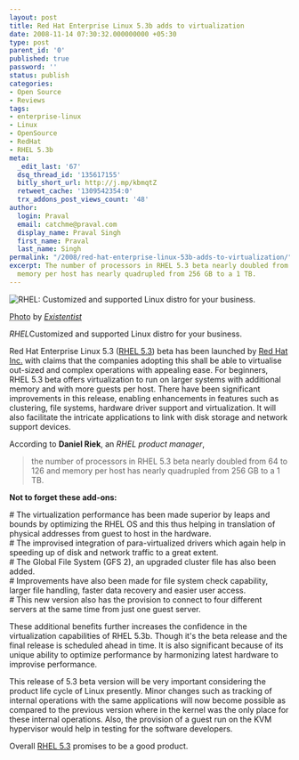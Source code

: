 ```yaml
---
layout: post
title: Red Hat Enterprise Linux 5.3b adds to virtualization
date: 2008-11-14 07:30:32.000000000 +05:30
type: post
parent_id: '0'
published: true
password: ''
status: publish
categories:
- Open Source
- Reviews
tags:
- enterprise-linux
- Linux
- OpenSource
- RedHat
- RHEL 5.3b
meta:
  _edit_last: '67'
  dsq_thread_id: '135617155'
  bitly_short_url: http://j.mp/kbmqtZ
  retweet_cache: '1309542354:0'
  trx_addons_post_views_count: '48'
author:
  login: Praval
  email: catchme@praval.com
  display_name: Praval Singh
  first_name: Praval
  last_name: Singh
permalink: "/2008/red-hat-enterprise-linux-53b-adds-to-virtualization/"
excerpt: The number of processors in RHEL 5.3 beta nearly doubled from 64 to 126 and
  memory per host has nearly quadrupled from 256 GB to a 1 TB.
---
```

<div class="figure"><img src="{{ site.baseurl }}/assets/2008/11/rhel-virtualized.jpg" alt="RHEL: Customized and supported Linux distro for your business." />
<p class="credit"><abbr class="type" title="Photograph">Photo</abbr> by <cite><a href="http://www.flickr.com/photos/existentist/666727475/">Existentist</a></cite></p>
<p class="caption"><em class="title">RHEL</em>Customized and supported Linux distro for your business.</p>
</div>
<p><!--more--></p>
<p>Red Hat Enterprise Linux 5.3 (<a href="http://www.redhat.com/rhel/">RHEL 5.3</a>) beta has been launched by <a href="http://www.redhat.com/">Red Hat Inc.</a> with claims that the companies adopting this shall be able to virtualise out-sized and complex operations with appealing ease. For beginners, RHEL 5.3 beta offers virtualization to run on larger systems with additional memory and with more guests per host. There have been significant improvements in this release, enabling enhancements in features such as clustering, file systems, hardware driver support and virtualization. It will also facilitate the intricate applications to link with disk storage and network support devices. </p>
<p>According to <strong>Daniel Riek</strong>, an <em>RHEL product manager</em>, </p>
<blockquote><p>the number of processors in RHEL 5.3 beta nearly doubled from 64 to 126 and memory per host has nearly quadrupled from 256 GB to a 1 TB.</p></blockquote>
<p><strong>Not to forget these add-ons:</strong></p>
<p># The virtualization performance has been made superior by leaps and bounds by optimizing the RHEL OS and this thus helping in translation of physical addresses from guest to host in the hardware.<br />
# The improvised integration of para-virtualized drivers which again help in speeding up of disk and network traffic to a great extent.<br />
# The Global File System (GFS 2), an upgraded cluster file has also been added.<br />
# Improvements have also been made for file system check capability, larger file handling, faster data recovery and easier user access.<br />
# This new version also has the provision to connect to four different servers at the same time from just one guest server.</p>
<p>These additional benefits further increases the confidence in the virtualization capabilities of RHEL 5.3b. Though it's the beta release and the final release is scheduled ahead in time. It is also significant because of its unique ability to optimize performance by harmonizing latest hardware to improvise performance. </p>
<p>This release of 5.3 beta version will be very important considering the product life cycle of Linux presently. Minor changes such as tracking of internal operations with the same applications will now become possible as compared to the previous version where in the kernel was the only place for these internal operations. Also, the provision of a guest run on the KVM hypervisor would help in testing for the software developers. </p>
<p>Overall <a href="http://www.redhat.com/rhel/">RHEL 5.3</a> promises to be a good product.</p>
